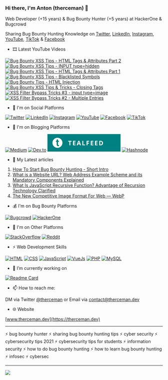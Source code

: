 ### Hi there, I'm Anton (therceman) 👋

<!-- [![GitHub](https://img.shields.io/badge/GitHub-100000?style=for-the-badge&logo=github&logoColor=white)](https://github.com/therceman) -->

Web Developer (+15 years) & Bug Bounty Hunter (+5 years) at HackerOne & Bugcrowd

Sharing Bug Bounty Hunting Knowledge on [Twitter](https://twitter.com/therceman), [LinkedIn](https://www.linkedin.com/in/therceman), [Instagram](https://www.instagram.com/therceman), [YouTube](https://youtube.com/therceman), [TikTok](https://www.tiktok.com/@therceman) & [Facebook](https://www.facebook.com/therceman)

- 🎞️ Latest YouTube Videos

[![Bug Bounty XSS Tips - HTML Tags & Attributes Part 2](https://img.youtube.com/vi/jHDTfLTMbT8/1.jpg)](https://www.youtube.com/watch?v=jHDTfLTMbT8)
[![Bug Bounty XSS Tips - INPUT type=hidden](https://img.youtube.com/vi/THxlFYMLQ-c/1.jpg)](https://www.youtube.com/watch?v=THxlFYMLQ-c)
[![Bug Bounty XSS Tips - HTML Tags & Attributes Part 1](https://img.youtube.com/vi/yMFauVfmRiQ/1.jpg)](https://www.youtube.com/watch?v=yMFauVfmRiQ)
[![Bug Bounty XSS Tips - Blacklisted Symbols](https://img.youtube.com/vi/Sg4LGDNTgPE/1.jpg)](https://www.youtube.com/watch?v=Sg4LGDNTgPE)
[![Bug Bounty Tips - HTML Injection](https://img.youtube.com/vi/MUxP7os9tlU/1.jpg)](https://www.youtube.com/watch?v=MUxP7os9tlU)
[![Bug Bounty XSS Tips & Tricks - Closing Tags](https://img.youtube.com/vi/CmQDom4LoDY/3.jpg)](https://www.youtube.com/watch?v=CmQDom4LoDY)
[![XSS Filter Bypass Tricks #3 - input type=image](https://img.youtube.com/vi/cmbhGJZRzoE/3.jpg)](https://www.youtube.com/watch?v=cmbhGJZRzoE)
[![XSS Filter Bypass Tricks #2 - Multiple Entries](https://img.youtube.com/vi/nlV0S54zbvE/3.jpg)](https://www.youtube.com/watch?v=nlV0S54zbvE)

- 💬 I'm on Social Platforms

[![Twitter](https://img.shields.io/badge/Twitter-1DA1F2?style=for-the-badge&logo=twitter&logoColor=white)](https://twitter.com/therceman)
[![LinkedIn](https://img.shields.io/badge/LinkedIn-0077B5?style=for-the-badge&logo=linkedin&logoColor=white)](https://www.linkedin.com/in/therceman)
[![Instagram](https://img.shields.io/badge/Instagram-E4405F?style=for-the-badge&logo=instagram&logoColor=white)](https://www.instagram.com/therceman)
[![YouTube](https://img.shields.io/badge/YouTube-FF0000?style=for-the-badge&logo=youtube&logoColor=white)](https://youtube.com/therceman)
[![Facebook](https://img.shields.io/badge/Facebook-1877F2?style=for-the-badge&logo=facebook&logoColor=white)](https://www.facebook.com/therceman)
[![TikTok](https://img.shields.io/badge/TikTok-000000?style=for-the-badge&logo=tiktok&logoColor=white)](https://www.tiktok.com/@therceman)

- 📖 I'm on Blogging Platforms

[![Medium](https://img.shields.io/badge/Medium-12100E?style=for-the-badge&logo=medium&logoColor=white)](https://medium.com/@therceman)
[![Dev.to](https://img.shields.io/badge/dev.to-0A0A0A?style=for-the-badge&logo=devdotto&logoColor=white)](https://dev.to/therceman)
[![Tealfeed](https://raw.githubusercontent.com/therceman/therceman/master/tealfeed_logo_v4.svg)](https://tealfeed.com/therceman)
[![Hashnode](https://img.shields.io/badge/Hashnode-2962FF?style=for-the-badge&logo=hashnode&logoColor=white)](https://blog.therceman.dev)

- 🔰 My Latest articles

1. [How To Start Bug Bounty Hunting - Short Intro](https://networkingsec.com/how-to-start-bug-bounty-hunting-94b1ff3dda27)
2. [What is a Website URL? Web Address Example Scheme and its Mandatory Components Explained](https://javascript.plainenglish.io/what-is-a-url-fc3581b87da1)
3. [What Is JavaScript Recursive Function? Advantage of Recursion Technology Clarified](https://javascript.plainenglish.io/javascript-recursion-5f25f620e11b)
4. [The New Competitive Image Format For Web — WebP](https://javascript.plainenglish.io/the-new-image-format-for-web-webp-5db1ffd59260)

- 💰 I'm on Bug Bounty Platforms

[![Bugcrowd](https://img.shields.io/badge/bugcrowd-%23F26822.svg?&style=for-the-badge&logo=bugcrowd&logoColor=white)](https://bugcrowd.com/therceman)
[![HackerOne](https://img.shields.io/badge/hackerone-%23494649.svg?&style=for-the-badge&logo=hackerone&logoColor=white)](https://hackerone.com/therceman)

- 🔸 I'm on Other Platforms

[![StackOverflow](https://img.shields.io/badge/Stack_Overflow-FE7A16?style=for-the-badge&logo=stack-overflow&logoColor=white)](https://stackoverflow.com/users/15412739/therceman)
[![Reddit](https://img.shields.io/badge/Reddit-FF4500?style=for-the-badge&logo=reddit&logoColor=white)](https://www.reddit.com/user/therceman)

- ⚡ Web Development Skills

[![HTML](https://img.shields.io/badge/HTML5-E34F26?style=for-the-badge&logo=html5&logoColor=white)](https://html.com/)
[![CSS](https://img.shields.io/badge/CSS3-1572B6?style=for-the-badge&logo=css3&logoColor=white)](https://www.w3schools.com/css/default.asp)
[![JavaScript](https://img.shields.io/badge/JavaScript-F7DF1E?style=for-the-badge&logo=javascript&logoColor=black)](https://www.javascript.com/)
[![VueJs](https://img.shields.io/badge/Vue.js-35495E?style=for-the-badge&logo=vuedotjs&logoColor=4FC08D)](https://vuejs.org/)
[![PHP](https://img.shields.io/badge/PHP-777BB4?style=for-the-badge&logo=php&logoColor=white)](https://php.net/)
[![MySQL](https://img.shields.io/badge/MySQL-00000F?style=for-the-badge&logo=mysql&logoColor=white)](https://www.mysql.com/)

- 🔭 I’m currently working on

[![Readme Card](https://github-readme-stats.vercel.app/api/pin/?username=therceman&repo=copper&show_owner=true)](https://github.com/therceman/copper)

- 📫 How to reach me: 

DM via Twitter [@therceman](https://twitter.com/therceman) or Email via contact@therceman.dev

- 🌐 Website

[www.therceman.dev](https://therceman.dev)

-----------------

⚡ bug bounty hunter
⚡ sharing bug bounty hunting tips
⚡ cyber security
⚡ cybersecurity tips 2021
⚡ cybersecurity tips for students
⚡ information security
⚡ how to do bug bounty hunting
⚡ how to learn bug bounty hunting
⚡ infosec
⚡ cybersec

-----------------

![](https://komarev.com/ghpvc/?username=therceman&label=Profile+views+since+20.11.2021)

<!--
**therceman/therceman** is a ✨ _special_ ✨ repository because its `README.md` (this file) appears on your GitHub profile.

Here are some ideas to get you started:

- 🔭 I’m currently working on ...
- 🌱 I’m currently learning ...
- 👯 I’m looking to collaborate on ...
- 🤔 I’m looking for help with ...
- 💬 Ask me about ...

- 😄 Pronouns: ...
- ⚡ Fun fact: ...
-->
